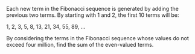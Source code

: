 Each new term in the Fibonacci sequence is generated by adding the  previous two terms. By starting with 1 and 2, the first 10 terms will  be:

1, 2, 3, 5, 8, 13, 21, 34, 55, 89, ...

By considering the terms in the Fibonacci sequence whose values do  not exceed four million, find the sum of the even-valued terms.